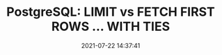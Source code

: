 ---
date: 2021-07-22 14:37:41
link:
  source: pocket
  source_url: https://getpocket.com
  text: 'PostgreSQL: LIMIT vs FETCH FIRST ROWS … WITH TIES'
  url: https://www.cybertec-postgresql.com/en/postgresql-limit-vs-fetch-first-rows-with-ties/
source: pocket
syndicated:
- type: pocket
  url: https://www.cybertec-postgresql.com/en/postgresql-limit-vs-fetch-first-rows-with-ties/
- type: mastodon
  url: https://mastodon.technology/users/roytang/statuses/106624767522702611
- type: twitter
  url: https://twitter.com/roytang/status/1418219433135202305/
title: 'PostgreSQL: LIMIT vs FETCH FIRST ROWS … WITH TIES'
---